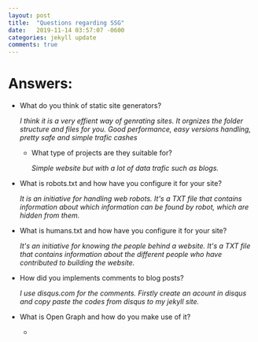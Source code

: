 ```yaml
---
layout: post
title:  "Questions regarding SSG"
date:   2019-11-14 03:57:07 -0600
categories: jekyll update
comments: true
---
```


# Answers:
- What do you think of static site generators?

     *I think it is a very effient way of genrating sites. It orgnizes the folder structure and files for you. Good performance, easy versions handling, pretty safe and simple trafic cashes*

     - What type of projects are they suitable for?

       *Simple website but with a lot of data trafic such as blogs.*

- What is robots.txt and how have you configure it for your site?

     *It is an initiative for handling web robots. It's a TXT file that contains information about which information can be found by robot, which are hidden from them.*

- What is humans.txt and how have you configure it for your site?

     *It's an initiative for knowing the people behind a website. It's a TXT file that contains information about the different people who have contributed to building the website.*

- How did you implements comments to blog posts?
   
     *I use disqus.com for the comments. Firstly create an acount in disqus and copy paste the codes from disqus to my jekyll site.*  

- What is Open Graph and how do you make use of it?

     *